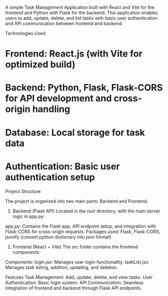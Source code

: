 A simple Task Management Application built with React and Vite for the frontend and Python with Flask for the backend. This application enables users to add, update, delete, and list tasks with basic user authentication and API communication between frontend and backend.

Technologies Used

# Frontend: React.js (with Vite for optimized build)
# Backend: Python, Flask, Flask-CORS for API development and cross-origin handling
# Database: Local storage for task data
# Authentication: Basic user authentication setup

Project Structure

The project is organized into two main parts: Backend and Frontend.

1. Backend (Flask API)
Located in the root directory, with the main server logic in app.py:

app.py: Contains the Flask app, API endpoint setup, and integration with Flask-CORS for cross-origin requests.
Packages used: Flask, Flask-CORS, jsonify (convert python dictionary into json format)

2. Frontend (React + Vite)
The src folder contains the frontend components:

Components:
login.jsx: Manages user login functionality.
taskList.jsx: Manages task listing, addition, updating, and deletion.

Features
Task Management: Add, update, delete, and view tasks.
User Authentication: Basic login system.
API Communication: Seamless integration of frontend and backend through Flask API endpoints.


